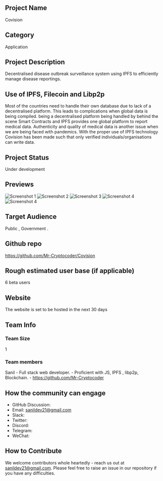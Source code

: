 ## Project Name
Covision

## Category 
Application

## Project Description
Decentralised disease outbreak surveillance system using IPFS to efficiently manage disease reportings.

## Use of IPFS, Filecoin and Libp2p
Most of the countries need to handle their own database due to lack of a decentralised platform. This leads to complications when global data is being compiled.  being a decentralised platform being handled by behind the scene Smart Contracts and IPFS provides one global platform to report medical data.
Authenticity and quality of medical data is another issue when we are being faced with pandemics. With the proper use of IPFS technology Covision has been made such that only verified individuals/organisations can write data.

## Project Status
Under development

## Previews
![Screenshot 1](https://media.discordapp.net/attachments/873587956013752340/873588008325111868/img1.png)
![Screenshot 2](https://cdn.discordapp.com/attachments/873587956013752340/873588011340816444/img2.png)
![Screenshot 3](https://cdn.discordapp.com/attachments/873587956013752340/873588011948970044/img3.png)
![Screenshot 4](https://cdn.discordapp.com/attachments/873587956013752340/873588013463109702/img4.png)
![Screenshot 4](https://media.discordapp.net/attachments/873587956013752340/873587990205714462/img5.png)

## Target Audience
Public , Government .

## Github repo
https://github.com/Mr-Cryptocoder/Covision

## Rough estimated user base (if applicable)
6 beta users

## Website
The website is set to be hosted in the next 30 days


## Team Info
### Team Size
1

### Team members
Sanil
	- Full stack web developer.
	- Proficient with JS, IPFS , libp2p, Blockchain.
	- https://github.com/Mr-Cryptocoder


## How the community can engage
* GitHub Discussion: 
* Email: sanildev21@gmail.com
* Slack:  
* Twitter:  
* Discord:  
* Telegram:  
* WeChat:  

## How to Contribute
We welcome contributors whole heartedly - reach us out at sanildev21@gmail.com. Please feel free to raise an issue in our repository if you have any difficulties.

